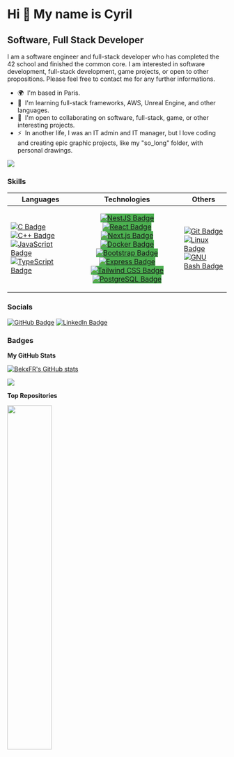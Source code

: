 <!--
**BekxFR/BekxFR** is a ✨ _special_ ✨ repository because its `README.md` (this file) appears on your GitHub profile.

Here are some ideas to get you started:

- 🔭 I’m currently working on ...
- 🌱 I’m currently learning ...
- 👯 I’m looking to collaborate on ...
- 🤔 I’m looking for help with ...
- 💬 Ask me about ...
- 📫 How to reach me: ...
- 😄 Pronouns: ...
- ⚡ Fun fact: ...
-->

Hi 👋 My name is Cyril
======================

Software, Full Stack Developer
------------------------------

I am a software engineer and full-stack developer who has completed the 42 school and finished the common core. I am interested in software development, full-stack development, game projects, or open to other propositions. Please feel free to contact me for any further informations.

* 🌍  I'm based in Paris.
* 🧠  I'm learning full-stack frameworks, AWS, Unreal Engine, and other languages.
* 🤝  I'm open to collaborating on software, full-stack, game, or other interesting projects.
* ⚡  In another life, I was an IT admin and IT manager, but I love coding and creating epic graphic projects, like my "so\_long" folder, with personal drawings.

<a href="https://www.github.com/BekxFR" target="_blank" rel="noreferrer"><img
src="https://img.shields.io/github/followers/BekxFR?logo=github&style=flat&color=a855f7&labelColor=1c1917"/></a>

### Skills

| Languages               | Technologies           | Others              |
|-------------------------|------------------------|---------------------|
| [![C Badge][c-img]][c] [![C++ Badge][cpp-img]][cpp] [![JavaScript Badge][js-img]][js] [![TypeScript Badge][ts-img]][ts] | <p style="text-align: center;"><span style="background-color: #4CAF50; color: white;">[![NestJS Badge][nestjs-img]][nestjs] [![React Badge][react-img]][react] [![Next.js Badge][next-img]][next] [![Docker Badge][docker-img]][docker] [![Bootstrap Badge][bootstrap-img]][bootstrap] [![Express Badge][express-img]][express] [![Tailwind CSS Badge][tailwind-css-img]][tailwind-css] [![PostgreSQL Badge][postgresql-img]][postgresql]</span></p> | [![Git Badge][git-img]][git] [![Linux Badge][linux-img]][linux] [![GNU Bash Badge][bash-img]][bash] |


[c-img]: https://img.shields.io/badge/C-A8B9CC?logo=c&logoColor=fff&style=flat
[cpp-img]: https://img.shields.io/badge/C%2B%2B-00599C?logo=cplusplus&logoColor=fff&style=flat
[js-img]: https://img.shields.io/badge/JavaScript-F7DF1E?logo=javascript&logoColor=000&style=flat
[ts-img]: https://img.shields.io/badge/TypeScript-3178C6?logo=typescript&logoColor=fff&style=flat
[nestjs-img]: https://img.shields.io/badge/NestJS-E0234E?logo=nestjs&logoColor=fff&style=flat
[react-img]: https://img.shields.io/badge/React-61DAFB?logo=react&logoColor=000&style=flat
[next-img]: https://img.shields.io/badge/Next.js-000?logo=nextdotjs&logoColor=fff&style=flat
[docker-img]: https://img.shields.io/badge/Docker-2496ED?logo=docker&logoColor=fff&style=flat
[bootstrap-img]: https://img.shields.io/badge/Bootstrap-7952B3?logo=bootstrap&logoColor=fff&style=flat
[express-img]: https://img.shields.io/badge/Express-000?logo=express&logoColor=fff&style=flat
[tailwind-css-img]: https://img.shields.io/badge/Tailwind%20CSS-06B6D4?logo=tailwindcss&logoColor=fff&style=flat
[postgresql-img]: https://img.shields.io/badge/PostgreSQL-4169E1?logo=postgresql&logoColor=fff&style=flat
[git-img]: https://img.shields.io/badge/Git-F05032?logo=git&logoColor=fff&style=flat
[linux-img]: https://img.shields.io/badge/Linux-FCC624?logo=linux&logoColor=000&style=flat
[bash-img]: https://img.shields.io/badge/GNU%20Bash-4EAA25?logo=gnubash&logoColor=fff&style=flat

[c]: https://docs.microsoft.com/en-us/cpp/?view=msvc-170
[cpp]: https://docs.microsoft.com/en-us/cpp/?view=msvc-170
[js]: https://developer.mozilla.org/en-US/docs/Web/JavaScript
[ts]: https://www.typescriptlang.org/docs
[nestjs]: https://docs.nestjs.com/
[react]: https://reactjs.org/
[next]: https://nextjs.org/docs
[docker]: https://www.docker.com/
[bootstrap]: https://getbootstrap.com/
[express]: https://expressjs.com/
[tailwind-css]: https://tailwindcss.com/
[postgresql]: https://www.postgresql.org/
[git]: https://git-scm.com/
[linux]: https://www.linux.org
[bash]: https://github.com/odb/official-bash-logo?tab=readme-ov-file

### Socials

<p align="left">
<a href="https://www.github.com/BekxFR" target="_blank" rel="noreferrer"> <img src="https://img.shields.io/badge/GitHub-181717?logo=github&logoColor=fff&style=flat" alt="GitHub Badge"></a>
<a href="https://www.linkedin.com/in/cyril-hillion" target="_blank" rel="noreferrer"><img src="https://img.shields.io/badge/LinkedIn-0A66C2?logo=linkedin&logoColor=fff&style=flat" alt="LinkedIn Badge"></a>
</p>

### Badges

<b>My GitHub Stats</b>

<a href="http://www.github.com/BekxFR"><img src="https://github-readme-stats.vercel.app/api?username=BekxFR&show_icons=true&hide=prs,issues,contribs&count_private=true&title_color=ec4899&text_color=ffffff&icon_color=a855f7&bg_color=1c1917&hide_border=true&show_icons=true" alt="BekxFR's GitHub stats" /></a>

<a href="http://www.github.com/BekxFR"><img src="https://github-readme-streak-stats.herokuapp.com/?user=BekxFR&stroke=ffffff&background=1c1917&ring=ec4899&fire=ec4899&currStreakNum=ffffff&currStreakLabel=ec4899&sideNums=ffffff&sideLabels=ffffff&dates=ffffff&hide_border=true" /></a>

<b>Top Repositories</b>

<div width="100%" align="center"><a href="https://github.com/BekxFR/so_long" align="left"><img align="left" width="45%" src="https://github-readme-stats.vercel.app/api/pin/?username=BekxFR&repo=so_long&title_color=ec4899&text_color=ffffff&icon_color=a855f7&bg_color=1c1917&hide_border=true&locale=en" /></a></div><br /><br /><br /><br /><br /><br /><br />
